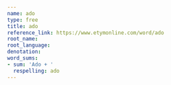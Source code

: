 ```yaml
---
name: ado
type: free
title: ado
reference_link: https://www.etymonline.com/word/ado
root_name: 
root_language: 
denotation: 
word_sums:
- sum: 'Ado + '
  respelling: ado
---
```

